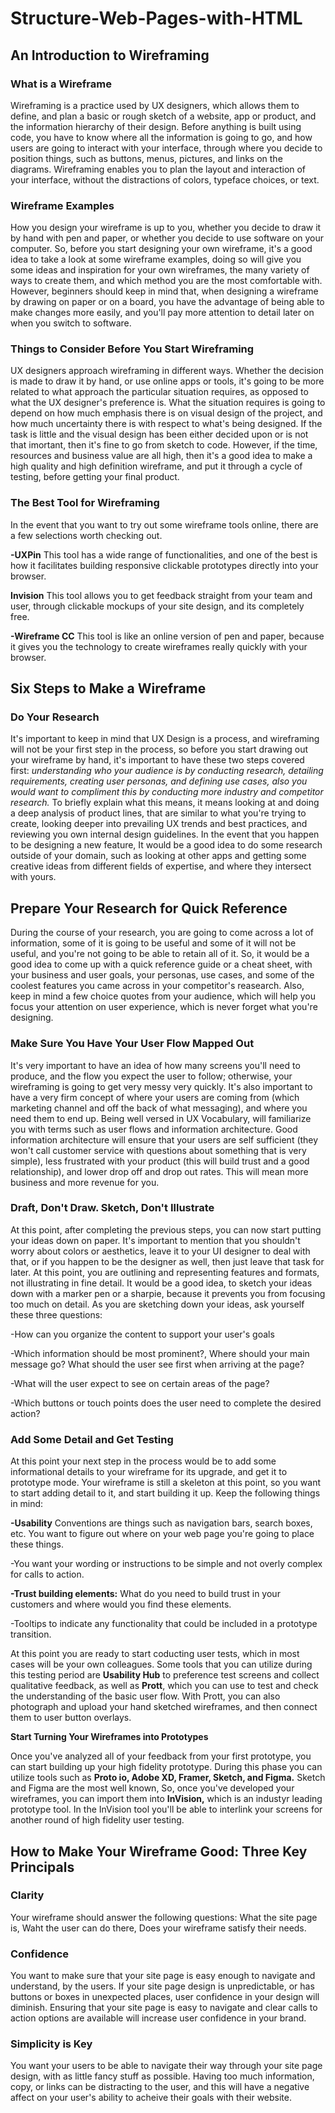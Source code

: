 # Structure-Web-Pages-with-HTML

## An Introduction to Wireframing

### What is a Wireframe

Wireframing is a practice used by UX designers, which allows them to define, and plan a basic or rough sketch of a website, app or product, and the information hierarchy of their design. Before anything is built using code, you have to know where all the information is going to go, and how users are going to interact with your interface, through where you decide to position things, such as buttons, menus, pictures, and links on the diagrams. Wireframing enables you to plan the layout and interaction of your interface, without the distractions of colors, typeface choices, or text. 

### Wireframe Examples

How you design your wireframe is up to you, whether you decide to draw it by hand with pen and paper, or whether you decide to use software on your computer. So, before you start designing your own wireframe, it's a good idea to take a look at some wireframe examples, doing so will give you some ideas and inspiration for your own wireframes, the many variety of ways to create them, and which method you are the most comfortable with. However, beginners should keep in mind that, when designing a wireframe by drawing on paper or on a board, you have the advantage of being able to make changes more easily, and you'll pay more attention to detail later on when you switch to software. 

### Things to Consider Before You Start Wireframing

UX designers approach wireframing in different ways. Whether the decision is made to draw it by hand, or use online apps or tools, it's going to be more related to what approach the particular situation requires, as opposed to what the UX designer's preference is. What the situation requires is going to depend on how much emphasis there is on visual design of the project, and how much uncertainty there is with respect to what's being designed. If the task is little and the visual design has been either decided upon or is not that imortant, then it's fine to go from sketch to code. However, if the time, resources and business value are all high, then it's a good idea to make a high quality and high definition wireframe, and put it through a cycle of testing, before getting your final product. 

### The Best Tool for Wireframing

In the event that you want to try out some wireframe tools online, there are a few selections worth checking out. 

**-UXPin** This tool has a wide range of functionalities, and one of the best is how it facilitates building responsive clickable prototypes directly into your browser. 

**Invision** This tool allows you to get feedback straight from your team and user, through clickable mockups of your site design, and its completely free.

**-Wireframe CC** This tool is like an online version of pen and paper, because it gives you the technology to create wireframes really quickly with your browser. 

## Six Steps to Make a Wireframe

### Do Your Research

It's important to keep in mind that UX Design is a process, and wireframing will not be your first step in the process, so before you start drawing out your wireframe by hand, it's important to have these two steps covered first: *understanding who your audience is by conducting research, detailing requirements, creating user personas, and defining use cases, also you would want to compliment this by conducting more industry and competitor research.* To briefly explain what this means, it means looking at and doing a deep analysis of product lines, that are similar to what you're trying to create, looking deeper into prevailing UX trends and best practices, and reviewing you own internal design guidelines. In the event that you happen to be designing a new feature, It would be a good idea to do some research outside of your domain, such as looking at other apps and getting some creative ideas from different fields of expertise, and where they intersect with yours. 

## Prepare Your Research for Quick Reference

During the course of your research, you are going to come across a lot of information, some of it is going to be useful and some of it will not be useful, and you're not going to be able to retain all of it. So, it would be a good idea to come up with a quick reference guide or a cheat sheet, with your business and user goals, your personas, use cases, and some of the coolest features you came across in your competitor's reasearch. Also, keep in mind a few choice quotes from your audience, which will help you focus your attention on user experience, which is never forget what you're designing.   

### Make Sure You Have Your User Flow Mapped Out

It's very important to have an idea of how many screens you'll need to produce, and the flow you expect the user to follow; otherwise, your wireframing is going to get very messy very quickly. It's also important to have a very firm concept of where your users are coming from (which marketing channel and off the back of what messaging), and where you need them to end up. Being well versed in UX Vocabulary, will familiarize you with terms such as user flows and information architecture. Good information architecture will ensure that your users are self sufficient (they won't call customer service with questions about something that is very simple), less frustrated with your product (this will build trust and a good relationship), and lower drop off and drop out rates. This will mean more business and more revenue for you. 

### Draft, Don't Draw. Sketch, Don't Illustrate

At this point, after completing the previous steps, you can now start putting your ideas down on paper. It's important to mention that you shouldn't worry about colors or aesthetics, leave it to your UI designer to deal with that, or if you happen to be the designer as well, then just leave that task for later. At this point, you are outlining and representing features and formats, not illustrating in fine detail. It would be a good idea, to sketch your ideas down with a marker pen or a sharpie, because it prevents you from focusing too much on detail. As you are sketching down your ideas, ask yourself these three questions:

-How can you organize the content to support your user's goals

-Which information should be most prominent?, Where should your main message go? What should the user see first when arriving at the page?

-What will the user expect to see on certain areas of the page?

-Which buttons or touch points does the user need to complete the desired action?

### Add Some Detail and Get Testing

At this point your next step in the process would be to add some informational details to your wireframe for its upgrade, and get it to prototype mode. Your wireframe is still a skeleton at this point, so you want to start adding detail to it, and start building it up. Keep the following things in mind:

**-Usability** Conventions are things such as navigation bars, search boxes, etc. You want to figure out where on your web page you're going to place these things. 

-You want your wording or instructions to be simple and not overly complex for calls to action.

**-Trust building elements:** What do you need to build trust in your customers and where would you find these elements.

-Tooltips to indicate any functionality that could be included in a prototype transition.

At this point you are ready to start coducting user tests, which in most cases will be your own colleagues. Some tools that you can utilize during this testing period are **Usability Hub** to preference test screens and collect qualitative feedback, as well as **Prott**, which you can use to test and check the understanding of the basic user flow. With Prott, you can also photograph and upload your hand sketched wireframes, and then connect them to user button overlays. 

**Start Turning Your Wireframes into Prototypes**

Once you've analyzed all of your feedback from your first prototype, you can start building up your high fidelity prototype. During this phase you can utilize tools such as **Proto io, Adobe XD, Framer, Sketch, and Figma.** Sketch and Figma are the most well known, So, once you've developed your wireframes, you can import them into **InVision,** which is an industyr leading prototype tool. In the InVision tool you'll be able to interlink your screens for another round of high fidelity user testing. 

## How to Make Your Wireframe Good: Three Key Principals

### Clarity 

Your wireframe should answer the following questions: What the site page is, Waht the user can do there, Does your wireframe satisfy their needs. 

### Confidence

You want to make sure that your site page is easy enough to navigate and understand, by the users. If your site page design is unpredictable, or has buttons or boxes in unexpected places, user confidence in your design will diminish. Ensuring that your site page is easy to navigate and clear calls to action options are available will increase user confidence in your brand. 

### Simplicity is Key

You want your users to be able to navigate their way through your site page design, with as little fancy stuff as possible. Having too much information, copy, or links can be distracting to the user, and this will have a negative affect on your user's ability to acheive their goals with their website. 
